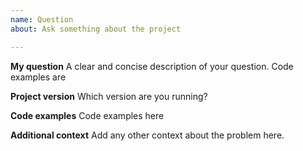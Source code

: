 ```yaml
---
name: Question
about: Ask something about the project

---
```


**My question**
A clear and concise description of your question. Code examples are 

**Project version**
Which version are you running?

**Code examples**
Code examples here

**Additional context**
Add any other context about the problem here.

